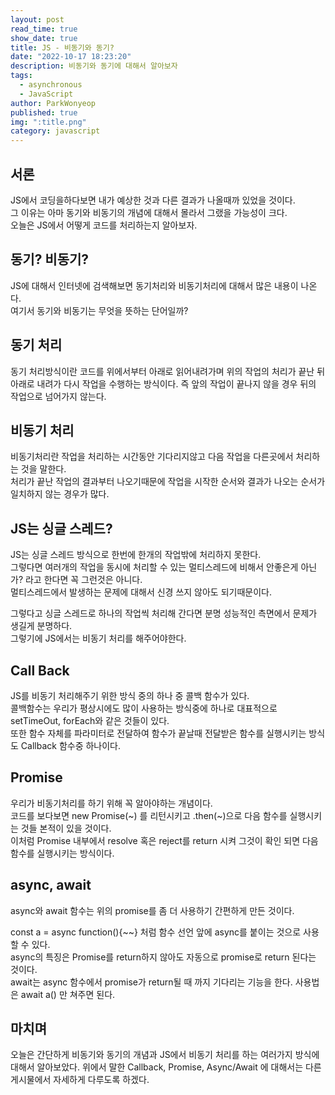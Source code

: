```yaml
---
layout: post
read_time: true
show_date: true
title: JS - 비동기와 동기?
date: "2022-10-17 18:23:20"
description: 비동기와 동기에 대해서 알아보자
tags:
  - asynchronous
  - JavaScript
author: ParkWonyeop
published: true
img: ":title.png"
category: javascript
---
```


## 서론

JS에서 코딩을하다보면 내가 예상한 것과 다른 결과가 나올때까 있었을 것이다.  
그 이유는 아마 동기와 비동기의 개념에 대해서 몰라서 그랬을 가능성이 크다.  
오늘은 JS에서 어떻게 코드를 처리하는지 알아보자.

## 동기? 비동기?

JS에 대해서 인터넷에 검색해보면 동기처리와 비동기처리에 대해서 많은 내용이 나온다.  
여기서 동기와 비동기는 무엇을 뜻하는 단어일까?

## 동기 처리

동기 처리방식이란 코드를 위에서부터 아래로 읽어내려가며 위의 작업의 처리가 끝난 뒤 아래로 내려가 다시 작업을 수행하는 방식이다.
즉 앞의 작업이 끝나지 않을 경우 뒤의 작업으로 넘어가지 않는다.

## 비동기 처리

비동기처리란 작업을 처리하는 시간동안 기다리지않고 다음 작업을 다른곳에서 처리하는 것을 말한다.  
처리가 끝난 작업의 결과부터 나오기때문에 작업을 시작한 순서와 결과가 나오는 순서가 일치하지 않는 경우가 많다.

## JS는 싱글 스레드?

JS는 싱글 스레드 방식으로 한번에 한개의 작업밖에 처리하지 못한다.  
그렇다면 여러개의 작업을 동시에 처리할 수 있는 멀티스레드에 비해서 안좋은게 아닌가? 라고 한다면 꼭 그런것은 아니다.  
멀티스레드에서 발생하는 문제에 대해서 신경 쓰지 않아도 되기때문이다.

그렇다고 싱글 스레드로 하나의 작업씩 처리해 간다면 분명 성능적인 측면에서 문제가 생길게 분명하다.  
그렇기에 JS에서는 비동기 처리를 해주어야한다.

## Call Back

JS를 비동기 처리해주기 위한 방식 중의 하나 중 콜백 함수가 있다.  
콜백함수는 우리가 평상시에도 많이 사용하는 방식중에 하나로 대표적으로 setTimeOut, forEach와 같은 것들이 있다.  
또한 함수 자체를 파라미터로 전달하여 함수가 끝날때 전달받은 함수를 실행시키는 방식도 Callback 함수중 하나이다.

## Promise

우리가 비동기처리를 하기 위해 꼭 알아야하는 개념이다.  
코드를 보다보면 new Promise(~) 를 리턴시키고 .then(~)으로 다음 함수를 실행시키는 것들 본적이 있을 것이다.  
이처럼 Promise 내부에서 resolve 혹은 reject를 return 시켜 그것이 확인 되면 다음 함수를 실행시키는 방식이다.

## async, await

async와 await 함수는 위의 promise를 좀 더 사용하기 간편하게 만든 것이다.

const a = async function(){~~} 처럼 함수 선언 앞에 async를 붙이는 것으로 사용할 수 있다.  
async의 특징은 Promise를 return하지 않아도 자동으로 promise로 return 된다는 것이다.  
await는 async 함수에서 promise가 return될 때 까지 기다리는 기능을 한다.
사용법은 await a() 만 쳐주면 된다.

## 마치며

오늘은 간단하게 비동기와 동기의 개념과 JS에서 비동기 처리를 하는 여러가지 방식에 대해서 알아보았다.
위에서 말한 Callback, Promise, Async/Await 에 대해서는 다른 게시물에서 자세하게 다루도록 하겠다.
